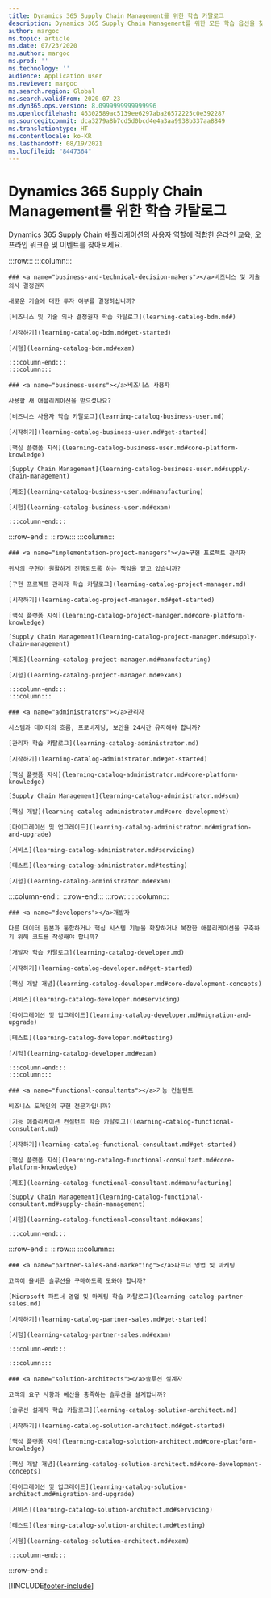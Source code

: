 ```yaml
---
title: Dynamics 365 Supply Chain Management를 위한 학습 카탈로그
description: Dynamics 365 Supply Chain Management를 위한 모든 학습 옵션을 찾아보세요.
author: margoc
ms.topic: article
ms.date: 07/23/2020
ms.author: margoc
ms.prod: ''
ms.technology: ''
audience: Application user
ms.reviewer: margoc
ms.search.region: Global
ms.search.validFrom: 2020-07-23
ms.dyn365.ops.version: 8.0999999999999996
ms.openlocfilehash: 46302589ac5139ee6297aba26572225c0e392287
ms.sourcegitcommit: dca3279a8b7cd5d0bcd4e4a3aa9938b337aa8849
ms.translationtype: HT
ms.contentlocale: ko-KR
ms.lasthandoff: 08/19/2021
ms.locfileid: "8447364"
---
```

# <a name="learning-catalog-for-dynamics-365-supply-chain-management"></a>Dynamics 365 Supply Chain Management를 위한 학습 카탈로그

Dynamics 365 Supply Chain 애플리케이션의 사용자 역할에 적합한 온라인 교육, 오프라인 워크숍 및 이벤트를 찾아보세요.

<!-- ![Universal Windows Platform (UWP).](images/platform-uwp.png)  -->  

:::row:::
    :::column:::
<!-- ![Universal Windows Platform (UWP).](images/platform-uwp.png)  -->  

    ### <a name="business-and-technical-decision-makers"></a>비즈니스 및 기술 의사 결정권자

    새로운 기술에 대한 투자 여부를 결정하십니까? 

    [비즈니스 및 기술 의사 결정권자 학습 카탈로그](learning-catalog-bdm.md#)

    [시작하기](learning-catalog-bdm.md#get-started)

    [시험](learning-catalog-bdm.md#exam)

    :::column-end:::
    :::column:::

    ### <a name="business-users"></a>비즈니스 사용자

    사용할 새 애플리케이션을 받으셨나요? 

    [비즈니스 사용자 학습 카탈로그](learning-catalog-business-user.md)

    [시작하기](learning-catalog-business-user.md#get-started)

    [핵심 플랫폼 지식](learning-catalog-business-user.md#core-platform-knowledge)

    [Supply Chain Management](learning-catalog-business-user.md#supply-chain-management)

    [제조](learning-catalog-business-user.md#manufacturing)

    [시험](learning-catalog-business-user.md#exam)

    :::column-end:::
:::row-end:::
:::row:::
    :::column:::

    ### <a name="implementation-project-managers"></a>구현 프로젝트 관리자

    귀사의 구현이 원활하게 진행되도록 하는 책임을 맡고 있습니까?

    [구현 프로젝트 관리자 학습 카탈로그](learning-catalog-project-manager.md)

    [시작하기](learning-catalog-project-manager.md#get-started)

    [핵심 플랫폼 지식](learning-catalog-project-manager.md#core-platform-knowledge)

    [Supply Chain Management](learning-catalog-project-manager.md#supply-chain-management)

    [제조](learning-catalog-project-manager.md#manufacturing)

    [시험](learning-catalog-project-manager.md#exams)

    :::column-end:::
    :::column:::

    ### <a name="administrators"></a>관리자

    시스템과 데이터의 흐름, 프로비저닝, 보안을 24시간 유지해야 합니까?

    [관리자 학습 카탈로그](learning-catalog-administrator.md)

    [시작하기](learning-catalog-administrator.md#get-started)

    [핵심 플랫폼 지식](learning-catalog-administrator.md#core-platform-knowledge)

    [Supply Chain Management](learning-catalog-administrator.md#scm)

    [핵심 개발](learning-catalog-administrator.md#core-development)

    [마이그레이션 및 업그레이드](learning-catalog-administrator.md#migration-and-upgrade)

    [서비스](learning-catalog-administrator.md#servicing)

    [테스트](learning-catalog-administrator.md#testing)

    [시험](learning-catalog-administrator.md#exam)

  :::column-end:::
:::row-end:::
:::row:::
    :::column:::

    ### <a name="developers"></a>개발자

    다른 데이터 원본과 통합하거나 핵심 시스템 기능을 확장하거나 복잡한 애플리케이션을 구축하기 위해 코드를 작성해야 합니까?

    [개발자 학습 카탈로그](learning-catalog-developer.md)

    [시작하기](learning-catalog-developer.md#get-started)

    [핵심 개발 개념](learning-catalog-developer.md#core-development-concepts)

    [서비스](learning-catalog-developer.md#servicing)

    [마이그레이션 및 업그레이드](learning-catalog-developer.md#migration-and-upgrade)

    [테스트](learning-catalog-developer.md#testing)

    [시험](learning-catalog-developer.md#exam)

    :::column-end:::
    :::column:::

    ### <a name="functional-consultants"></a>기능 컨설턴트

    비즈니스 도메인의 구현 전문가입니까? 

    [기능 애플리케이션 컨설턴트 학습 카탈로그](learning-catalog-functional-consultant.md)

    [시작하기](learning-catalog-functional-consultant.md#get-started)

    [핵심 플랫폼 지식](learning-catalog-functional-consultant.md#core-platform-knowledge)

    [제조](learning-catalog-functional-consultant.md#manufacturing)

    [Supply Chain Management](learning-catalog-functional-consultant.md#supply-chain-management)

    [시험](learning-catalog-functional-consultant.md#exams)

    :::column-end:::
:::row-end:::
:::row:::
    :::column:::

    ### <a name="partner-sales-and-marketing"></a>파트너 영업 및 마케팅

    고객이 올바른 솔루션을 구매하도록 도와야 합니까? 

    [Microsoft 파트너 영업 및 마케팅 학습 카탈로그](learning-catalog-partner-sales.md)

    [시작하기](learning-catalog-partner-sales.md#get-started)

    [시험](learning-catalog-partner-sales.md#exam)

    :::column-end:::

    :::column:::

    ### <a name="solution-architects"></a>솔루션 설계자

    고객의 요구 사항과 예산을 충족하는 솔루션을 설계합니까?

    [솔루션 설계자 학습 카탈로그](learning-catalog-solution-architect.md)

    [시작하기](learning-catalog-solution-architect.md#get-started)

    [핵심 플랫폼 지식](learning-catalog-solution-architect.md#core-platform-knowledge)

    [핵심 개발 개념](learning-catalog-solution-architect.md#core-development-concepts)

    [마이그레이션 및 업그레이드](learning-catalog-solution-architect.md#migration-and-upgrade)

    [서비스](learning-catalog-solution-architect.md#servicing)

    [테스트](learning-catalog-solution-architect.md#testing)

    [시험](learning-catalog-solution-architect.md#exam)

    :::column-end:::
:::row-end:::


[!INCLUDE[footer-include](../../includes/footer-banner.md)]